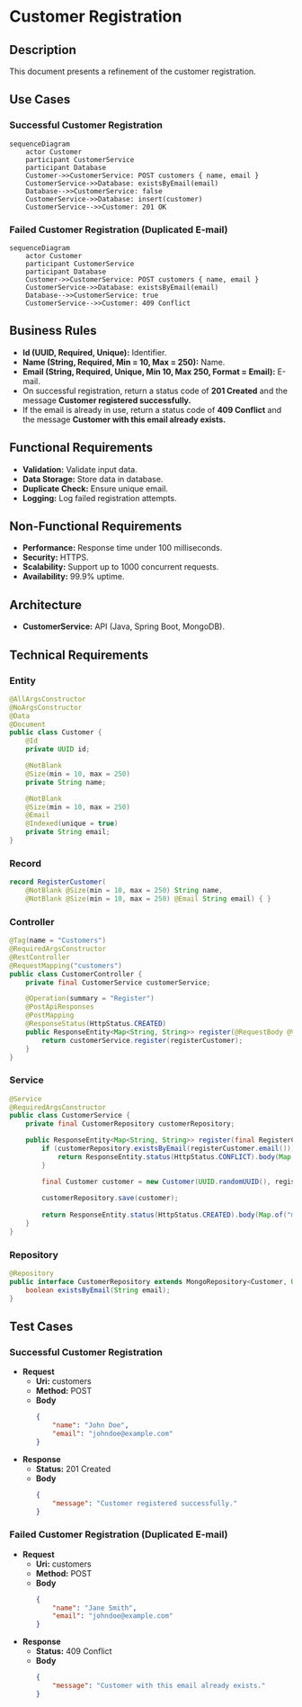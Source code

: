# Customer Registration

## Description

This document presents a refinement of the customer registration.

## Use Cases

### Successful Customer Registration

```mermaid
sequenceDiagram
    actor Customer
    participant CustomerService
    participant Database
    Customer->>CustomerService: POST customers { name, email }
    CustomerService->>Database: existsByEmail(email)
    Database-->>CustomerService: false
    CustomerService->>Database: insert(customer)
    CustomerService-->>Customer: 201 OK
```

### Failed Customer Registration (Duplicated E-mail)

```mermaid
sequenceDiagram
    actor Customer
    participant CustomerService
    participant Database
    Customer->>CustomerService: POST customers { name, email }
    CustomerService->>Database: existsByEmail(email)
    Database-->>CustomerService: true
    CustomerService-->>Customer: 409 Conflict
```

## Business Rules

- **Id (UUID, Required, Unique):** Identifier.
- **Name (String, Required, Min = 10, Max = 250):** Name.
- **Email (String, Required, Unique, Min 10, Max 250, Format = Email):** E-mail.
- On successful registration, return a status code of **201 Created** and the message **Customer registered successfully.**
- If the email is already in use, return a status code of **409 Conflict** and the message **Customer with this email already exists.**

## Functional Requirements

- **Validation:** Validate input data.
- **Data Storage:** Store data in database.
- **Duplicate Check:** Ensure unique email.
- **Logging:** Log failed registration attempts.

## Non-Functional Requirements

- **Performance:** Response time under 100 milliseconds.
- **Security:** HTTPS.
- **Scalability:** Support up to 1000 concurrent requests.
- **Availability:** 99.9% uptime.

## Architecture

- **CustomerService:** API (Java, Spring Boot, MongoDB).

## Technical Requirements

### Entity

```java
@AllArgsConstructor
@NoArgsConstructor
@Data
@Document
public class Customer {
    @Id
    private UUID id;

    @NotBlank
    @Size(min = 10, max = 250)
    private String name;

    @NotBlank
    @Size(min = 10, max = 250)
    @Email
    @Indexed(unique = true)
    private String email;
}
```

### Record

```java
record RegisterCustomer(
    @NotBlank @Size(min = 10, max = 250) String name,
    @NotBlank @Size(min = 10, max = 250) @Email String email) { }
```

### Controller

```java
@Tag(name = "Customers")
@RequiredArgsConstructor
@RestController
@RequestMapping("customers")
public class CustomerController {
    private final CustomerService customerService;

    @Operation(summary = "Register")
    @PostApiResponses
    @PostMapping
    @ResponseStatus(HttpStatus.CREATED)
    public ResponseEntity<Map<String, String>> register(@RequestBody @Valid final RegisterCustomer registerCustomer) {
        return customerService.register(registerCustomer);
    }
}
```

### Service

```java
@Service
@RequiredArgsConstructor
public class CustomerService {
    private final CustomerRepository customerRepository;

    public ResponseEntity<Map<String, String>> register(final RegisterCustomer registerCustomer) {
        if (customerRepository.existsByEmail(registerCustomer.email())) {
            return ResponseEntity.status(HttpStatus.CONFLICT).body(Map.of("message", "Customer with this email already exists."));
        }

        final Customer customer = new Customer(UUID.randomUUID(), registerCustomer.name(), registerCustomer.email());
        
        customerRepository.save(customer);
        
        return ResponseEntity.status(HttpStatus.CREATED).body(Map.of("message", "Customer registered successfully."));
    }
}
```

### Repository

```java
@Repository
public interface CustomerRepository extends MongoRepository<Customer, UUID> {
    boolean existsByEmail(String email);
}
```

## Test Cases

### Successful Customer Registration

- **Request**
    - **Uri:** customers
    - **Method:** POST
    - **Body**
      ```json
      {
          "name": "John Doe",
          "email": "johndoe@example.com"
      }
      ```
- **Response**
    - **Status:** 201 Created
    - **Body**
      ```json
      {
          "message": "Customer registered successfully."
      }
      ```

### Failed Customer Registration (Duplicated E-mail)

- **Request**
    - **Uri:** customers
    - **Method:** POST
    - **Body**
      ```json
      {
          "name": "Jane Smith",
          "email": "johndoe@example.com"
      }
      ```
- **Response**
    - **Status:** 409 Conflict
    - **Body**
      ```json
      {
          "message": "Customer with this email already exists."
      }
      ```